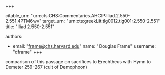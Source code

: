 +++


citable_urn: "urn:cts:CHS:Commentaries.AHCIP:Iliad.2.550-2.551.4PTM6wv"
target_urn: "urn:cts:greekLit:tlg0012.tlg001:2.550-2.551"
title: "Iliad 2.550-2.551"

authors:
- email: "frame@chs.harvard.edu"
  name: "Douglas Frame"
  username: "dframe"
+++

<p>comparison of this passage on sacrifices to Erechtheus with Hymn to Demeter 259-267 (cult of Demophoon)</p>